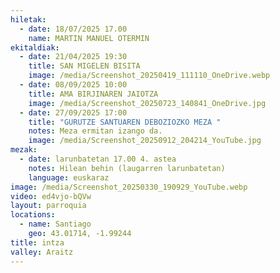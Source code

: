 ```yaml
---
hiletak:
  - date: 18/07/2025 17.00
    name: MARTIN MANUEL OTERMIN
ekitaldiak:
  - date: 21/04/2025 19:30
    title: SAN MIGELEN BISITA
    image: /media/Screenshot_20250419_111110_OneDrive.webp
  - date: 08/09/2025 10:00
    title: AMA BIRJINAREN JAIOTZA
    image: /media/Screenshot_20250723_140841_OneDrive.jpg
  - date: 27/09/2025 17:00
    title: "GURUTZE SANTUAREN DEBOZIOZKO MEZA "
    notes: Meza ermitan izango da.
    image: /media/Screenshot_20250912_204214_YouTube.jpg
mezak:
  - date: larunbatetan 17.00 4. astea
    notes: Hilean behin (laugarren larunbatetan)
    language: euskaraz
image: /media/Screenshot_20250330_190929_YouTube.webp
video: ed4vjo-bQVw
layout: parroquia
locations:
  - name: Santiago
    geo: 43.01714, -1.99244
title: intza
valley: Araitz
---
```

